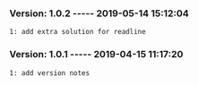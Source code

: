 
### Version: 1.0.2 ----- 2019-05-14 15:12:04
 
    1: add extra solution for readline


### Version: 1.0.1 ----- 2019-04-15 11:17:20
 
    1: add version notes



